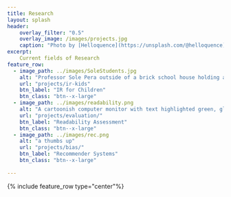 ```yaml
---
title: Research
layout: splash
header:
    overlay_filter: "0.5"
    overlay_image: /images/projects.jpg
    caption: "Photo by [Helloquence](https://unsplash.com/@helloquence) on [Unsplash](https://unsplash.com/photos/5fNmWej4tAA)"
excerpt:
    Current fields of Research
feature_row:
  - image_path: ../images/SoleStudents.jpg
    alt: "Professor Sole Pera outside of a brick school house holding a laptop with two adult students standing with her, looking at the laptop"
    url: "projects/ir-kids"
    btn_label: "IR for Children"
    btn_class: "btn--x-large"
  - image_path: ../images/readability.png
    alt: "A cartoonish computer monitor with text highlighted green, glasses in the upper left hand corner"
    url: "projects/evaluation/"
    btn_label: "Readability Assessment"
    btn_class: "btn--x-large"
  - image_path: ../images/rec.png
    alt: "a thumbs up"
    url: "projects/bias/"
    btn_label: "Recommender Systems"
    btn_class: "btn--x-large"
    
---
```


{% include feature_row type="center"%}
